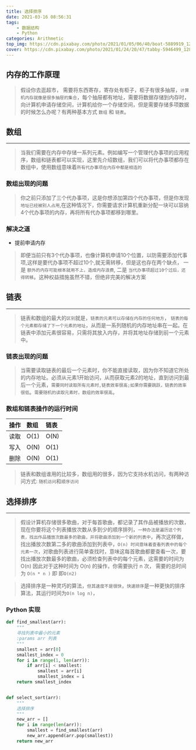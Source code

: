 ```yaml
---
title: 选择排序
date: 2021-03-16 08:56:31
tags:
    - 数据结构
    - Python
categories: Arithmetic
top_img: https://cdn.pixabay.com/photo/2021/01/05/06/40/boat-5889919_1280.png
cover: https://cdn.pixabay.com/photo/2021/01/24/20/47/tabby-5946499_1280.jpg
---
```


## 内存的工作原理

> 假设你去逛超市， 需要将东西寄存，寄存处有柜子，柜子有很多抽屉，`计算机内存就像是很多抽屉的集合`，每个抽屉都有地址，需要将数据存储到内存时，向计算机申请存储空间，计算机给你一个存储空间，但是需要存储多项数据的时候怎么办呢？有两种基本方式 `数组` 和 `链表`。

## 数组

---

> 当我们需要在内存中存储一系列元素。例如编写一个管理代办事项的应用程序，数组和链表都可以实现，这里先介绍数组，我们可以将代办事项都存在数组中，使用数组意味着`所有代办事项在内存中都是相连的`

### 数组出现的问题

> 你之前只添加了三个代办事项，这是你想添加第四个代办事项，但是你发现`地址已经被别人占用`,在这种情况下，你需要请求计算机重新分配一块可以容纳4个代办事项的内存，再将所有代办事项都移到哪里。

### 解决之道

* 提前申请内存

> 即便当前只有3个代办事项，也像计算机申请10个位置，以防需要添加代事项,这样是要代办事项不超过10个,就无需转移，但是这也存在两个缺点， 一是 `额外的内存可能根本就用不上，造成内存浪费`, 二是 `当代办事项超过10个过后，还得转移`。这种权益措施虽然不错，但绝非完美的解决方案

## 链表

---

> 链表和数组的最大的`区别`就是，`链表的元素可以存储在内存的任何地方`， `链表的每个元素都存储了下一个元素的地址`，从而是一系列随机的内存地址串在一起。在链表中添加元素很容易，只需将其放入内存，并将其地址存储到前一个元素中。

### 链表出现的问题

> 当需要读取链表的最后一个元素时，你不能直接读取，因为你不知道它所处的内存地址。必须从元素1开始访问，从而获取元素2的地址，直到访问到最后一个元素，`需要同时读取所有元素时,链表效率很高;如果你需要跳跃，链表的效率很低`。`需要随机的读取元素时，数组的效率很高`。

### 数组和链表操作的运行时间

| 操作 | 数组 | 链表 |
| :---- | :---- | :---- |
| 读取 | O(1) | O(N) |
| 写入 | O(N) | O(1) |
| 删除 | O(N) | O(1) |

> 链表和数组谁用的比较多，数组用的很多，因为它支持水机访问，有两种访问方式: `随机访问`和`顺序访问`

## 选择排序

---
> 假设计算机存储很多歌曲，对于每首歌曲，都记录了其作品被播放的次数，现在你要将这个列表播放次数从多到少的顺序排列，`一种办法是遍历这个列表，找出作品播放次数最多的歌曲，并将歌曲添加到一个新的列表中`，再次这样做，找出播放次数第二多的歌曲添加到列表中，`O(n) 时间意味着查看列表中的每个元素一次`，对歌曲列表进行简单查找时，意味这每首歌曲都要查看一次，要找出播放次数最多的歌曲，必须检查列表中的每个元素，这需要的时间为 O(n) 因此对于这种时间为 O(n) 的操作，你需要执行 n 次， 需要的总时间为 `O(n * n )` 即 即`O(n2)`

> 选择排序是一种灵巧的算法，`但其速度不是很快`，`快速排序`是一种更快的排序算法，其运行时间为`O(n log n)`，

### Python 实现

```python
def find_smallest(arr):
    """
    寻找列表中最小的元素
    :params arr 列表
    """
    smallest = arr[0]
    smallest_index = 0
    for i in range(1, len(arr)):
        if arr[i] < smallest:
            smallest = arr[i]
            smallest_index = i
    return smallest_index


def select_sort(arr):
    """
    选择排序
    """
    new_arr = []
    for i in range(len(arr)):
        smallest = find_smallest(arr)
        new_arr.append(arr.pop(smallest))
    return new_arr
```
